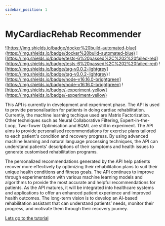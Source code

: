 ```yaml
---
sidebar_position: 1
---
```


# MyCardiacRehab Recommender

![https://img.shields.io/badge/docker%20build-automated-blue](https://img.shields.io/badge/docker%20build-automated-blue) ![https://img.shields.io/badge/tests-6%20passed%2C%202%20failed-red](https://img.shields.io/badge/tests-6%20passed%2C%202%20failed-red) ![https://img.shields.io/badge/tag-v0.0.2-lightgrey](https://img.shields.io/badge/tag-v0.0.2-lightgrey) ![https://img.shields.io/badge/node-v16.16.0-brightgreen](https://img.shields.io/badge/node-v16.16.0-brightgreen) ![https://img.shields.io/badge/-experiment-yellow](https://img.shields.io/badge/-experiment-yellow)

This API is currently in development and experiment phase. The API is used to provide personalisation for patients in doing cardiac rehabilitation. Currently, the machine learning techique used are Matrix Factorization. Other techniques such as Neural Collaborative Filtering, Expert-in-the-Loop, Two-Tower Optimisation and BQML are still in experiment.
The API aims to provide personalised recommendations for exercise plans tailored to each patient's condition and recovery progress.  By using advanced machine learning and natural language processing techniques, the API can understand patients' descriptions of their symptoms and health issues to generate customised rehabilitation programs.

The personalized recommendations generated by the API help patients recover more effectively by optimizing their rehabilitation plans to suit their unique health conditions and fitness goals. The API continues to improve through experimentation with various machine learning models and algorithms to provide the most accurate and helpful recommendations for patients.
As the API matures, it will be integrated into healthcare systems and applications to offer an enhanced patient experience and improved health outcomes. The long-term vision is to develop an AI-based rehabilitation assistant that can understand patients’ needs, monitor their progress, and motivate them through their recovery journey.

[Lets go to the tutorial](/docs/intro)